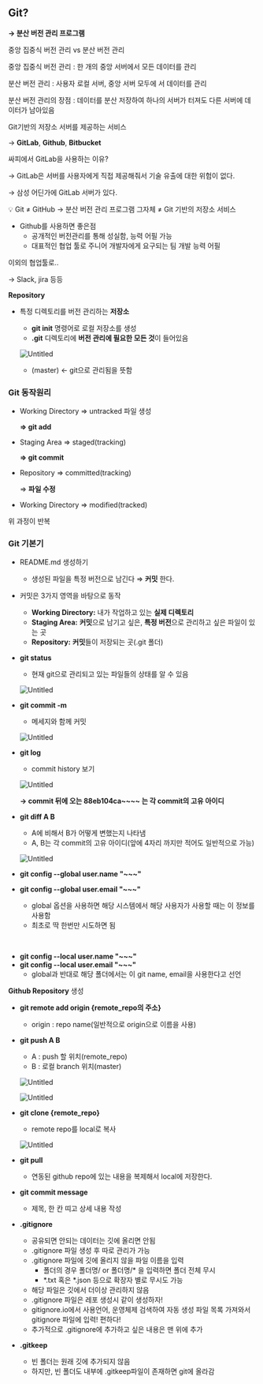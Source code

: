 ## Git?

**→   분산 버전 관리 프로그램**

중앙 집중식 버전 관리 vs 분산 버전 관리

중앙 집중식 버전 관리 : 한 개의 중앙 서버에서 모든 데이터를 관리

분산 버전 관리 : 사용자 로컬 서버, 중앙 서버 모두에 서 데이터를 관리

분산 버전 관리의 장점 : 데이터를 분산 저장하여 하나의 서버가 터져도 다른 서버에 데이터가 남아있음

Git기반의 저장소 서버를 제공하는 서비스

→ **GitLab**, **Github**, **Bitbucket**

싸피에서 GitLab을 사용하는 이유?

→ GitLab은 서버를 사용자에게 직접 제공해줘서 기술 유출에 대한 위험이 없다.

→ 삼성 어딘가에 GitLab 서버가 있다.

<aside>
💡 Git ≠ GitHub
→ 분산 버전 관리 프로그램 그자체 ≠ Git 기반의 저장소 서비스

</aside>

- Github를 사용하면 좋은점
    - 공개적인 버전관리를 통해 성실함, 능력 어필 가능
    - 대표적인 협업 툴로 주니어 개발자에게 요구되는 팀 개발 능력 어필

이외의 협업툴로..

→ Slack, jira 등등

**Repository**

- 특정 디렉토리를 버전 관리하는 **저장소**
    - **git init** 명령어로 로컬 저장소를 생성
    - **.git** 디렉토리에 **버전 관리에 필요한 모든 것**이 들어있음
    
    ![Untitled](https://github.com/zzun-d/TIL/blob/master/Git/assets/Untitled.png?raw=true)
    
    - (master) ← git으로 관리됨을 뜻함

### Git 동작원리

- Working Directory ⇒ untracked 파일 생성
    
    **⇒ git add**
    
- Staging Area ⇒ staged(tracking)
    
    **⇒ git commit**
    
- Repository ⇒ committed(tracking)
    
    ⇒ **파일 수정**
    
- Working Directory ⇒ modified(tracked)

위 과정이 반복

### Git 기본기

- README.md 생성하기
    - 생성된 파일을 특정 버전으로 남긴다 ⇒ **커밋** 한다.
- 커밋은 3가지 영역을 바탕으로 동작
    - **Working Directory:** 내가 작업하고 있는 **실제 디렉토리**
    - **Staging Area:** **커밋**으로 남기고 싶은, **특정 버전**으로 관리하고 싶은 파일이 있는 곳
    - **Repository:** **커밋**들이 저장되는 곳(.git 폴더)
- **git status**
    - 현재 git으로 관리되고 있는 파일들의 상태를 알 수 있음
    
    ![Untitled](https://github.com/zzun-d/TIL/blob/master/Git/assets/Untitled%20(1).png?raw=true)
    

- **git commit -m**
    - 메세지와 함께 커밋
    
    ![Untitled](https://github.com/zzun-d/TIL/blob/master/Git/assets/Untitled%20(2).png?raw=true)
    

- **git log**
    - commit history 보기
    
    ![Untitled](https://github.com/zzun-d/TIL/blob/master/Git/assets/Untitled%20(3).png?raw=true)
    
    **→ commit 뒤에 오는 88eb104ca~~~~ 는 각 commit의 고유 아이디**
    

- **git diff A B**
    - A에 비해서 B가 어떻게 변했는지 나타냄
    - A, B는 각 commit의 고유 아이디(앞에 4자리 까지만 적어도 일반적으로 가능)
    
    ![Untitled](https://github.com/zzun-d/TIL/blob/master/Git/assets/Untitled%20(4).png?raw=true)
    <br>

- **git config --global user.name "~~~"**
- **git config --global user.email "~~~"**
    - global 옵션을 사용하면 해당 시스템에서 해당 사용자가 사용할 때는 이 정보를 사용함
    - 최초로 딱 한번만 시도하면 됨
<br>

- **git config --local user.name "~~~"**
- **git config --local user.email "~~~"**
    - global과 반대로 해당 폴더에서는 이 git name, email을 사용한다고 선언



**Github Repository** 생성

- **git remote add origin {remote_repo의 주소}**
    - origin : repo name(일반적으로 origin으로 이름을 사용)
- **git push A B**
    - A : push 할 위치(remote_repo)
    - B : 로컬 branch 위치(master)
    
    ![Untitled](https://github.com/zzun-d/TIL/blob/master/Git/assets/Untitled%20(5).png?raw=true)
    
    ![Untitled](https://github.com/zzun-d/TIL/blob/master/Git/assets/Untitled%20(6).png?raw=true)
    

- **git clone {remote_repo}**
    - remote repo를 local로 복사
    
    ![Untitled](https://github.com/zzun-d/TIL/blob/master/Git/assets/Untitled%20(7).png?raw=true)
    

- **git pull**
    - 연동된 github repo에 있는 내용을 복제해서 local에 저장한다.



- **git commit message**
    - 제목, 한 칸 띠고 상세 내용 작성



- **.gitignore**
    - 공유되면 안되는 데이터는 깃에 올리면 안됨
    - .gitignore 파일 생성 후 따로 관리가 가능
    - .gitignore 파일에 깃에 올리지 않을 파일 이름을 입력
        - 폴더의 경우 폴더명/ or 폴더명/* 을 입력하면 폴더 전체 무시
        - *.txt 혹은 *.json 등으로 확장자 별로 무시도 가능
    - 해당 파일은 깃에서 더이상 관리하지 않음
    - .gitignore 파일은 레포 생성시 같이 생성하자!
    - gitignore.io에서 사용언어, 운영체제 검색하여 자동 생성 파일 목록 가져와서 gitignore 파일에 입력! 편하다!
    - 추가적으로 .gitignore에 추가하고 싶은 내용은 맨 위에 추가

- **.gitkeep**
    - 빈 폴더는 원래 깃에 추가되지 않음
    - 하지만, 빈 폴더도 내부에 .gitkeep파일이 존재하면 git에 올라감
    